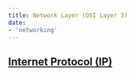 ```yaml
---
title: Network Layer (OSI Layer 3)
date:
- 'networking'
---
```


## [Internet Protocol (IP)](2020-10-10--17-59-03Z--internet_protocol.md)
